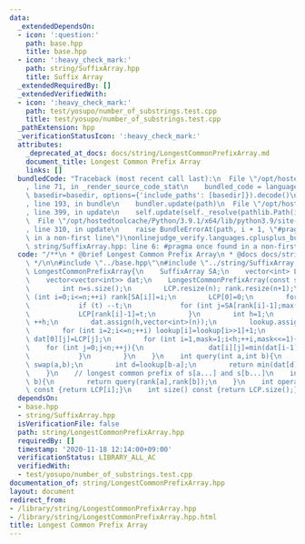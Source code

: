 ```yaml
---
data:
  _extendedDependsOn:
  - icon: ':question:'
    path: base.hpp
    title: base.hpp
  - icon: ':heavy_check_mark:'
    path: string/SuffixArray.hpp
    title: Suffix Array
  _extendedRequiredBy: []
  _extendedVerifiedWith:
  - icon: ':heavy_check_mark:'
    path: test/yosupo/number_of_substrings.test.cpp
    title: test/yosupo/number_of_substrings.test.cpp
  _pathExtension: hpp
  _verificationStatusIcon: ':heavy_check_mark:'
  attributes:
    _deprecated_at_docs: docs/string/LongestCommonPrefixArray.md
    document_title: Longest Common Prefix Array
    links: []
  bundledCode: "Traceback (most recent call last):\n  File \"/opt/hostedtoolcache/Python/3.9.1/x64/lib/python3.9/site-packages/onlinejudge_verify/documentation/build.py\"\
    , line 71, in _render_source_code_stat\n    bundled_code = language.bundle(stat.path,\
    \ basedir=basedir, options={'include_paths': [basedir]}).decode()\n  File \"/opt/hostedtoolcache/Python/3.9.1/x64/lib/python3.9/site-packages/onlinejudge_verify/languages/cplusplus.py\"\
    , line 193, in bundle\n    bundler.update(path)\n  File \"/opt/hostedtoolcache/Python/3.9.1/x64/lib/python3.9/site-packages/onlinejudge_verify/languages/cplusplus_bundle.py\"\
    , line 399, in update\n    self.update(self._resolve(pathlib.Path(included), included_from=path))\n\
    \  File \"/opt/hostedtoolcache/Python/3.9.1/x64/lib/python3.9/site-packages/onlinejudge_verify/languages/cplusplus_bundle.py\"\
    , line 310, in update\n    raise BundleErrorAt(path, i + 1, \"#pragma once found\
    \ in a non-first line\")\nonlinejudge_verify.languages.cplusplus_bundle.BundleErrorAt:\
    \ string/SuffixArray.hpp: line 6: #pragma once found in a non-first line\n"
  code: "/**\n * @brief Longest Common Prefix Array\n * @docs docs/string/LongestCommonPrefixArray.md\n\
    \ */\n\n#include \"../base.hpp\"\n#include \"../string/SuffixArray.hpp\"\n\nstruct\
    \ LongestCommonPrefixArray{\n    SuffixArray SA;\n    vector<int> LCP,rank,lookup;\n\
    \    vector<vector<int>> dat;\n    LongestCommonPrefixArray(const string &s):SA(s){\n\
    \        int n=s.size();\n        LCP.resize(n); rank.resize(n+1);\n        for\
    \ (int i=0;i<=n;++i) rank[SA[i]]=i;\n        LCP[0]=0;\n        for (int i=0,t=0;i<n;++i){\n\
    \            if (t) --t;\n            for (int j=SA[rank[i]-1];max(i,j)+t<n&&s[i+t]==s[j+t];++t);\n\
    \            LCP[rank[i]-1]=t;\n        }\n        int h=1;\n        while((1<<h)<=n)\
    \ ++h;\n        dat.assign(h,vector<int>(n));\n        lookup.assign(n+1,0);\n\
    \        for (int i=2;i<=n;++i) lookup[i]=lookup[i>>1]+1;\n        for (int j=0;j<n;++j)\
    \ dat[0][j]=LCP[j];\n        for (int i=1,mask=1;i<h;++i,mask<<=1){\n        \
    \    for (int j=0;j<n;++j){\n                dat[i][j]=min(dat[i-1][j],dat[i-1][min(j+mask,n-1)]);\n\
    \            }\n        }\n    }\n    int query(int a,int b){\n        if (a>b)\
    \ swap(a,b);\n        int d=lookup[b-a];\n        return min(dat[d][a],dat[d][b-(1<<d)]);\n\
    \    }\n    // longest common prefix of s[a...] and s[b...]\n    int lcp(int a,int\
    \ b){\n        return query(rank[a],rank[b]);\n    }\n    int operator[](int i)\
    \ const {return LCP[i];}\n    int size() const {return LCP.size();}\n};"
  dependsOn:
  - base.hpp
  - string/SuffixArray.hpp
  isVerificationFile: false
  path: string/LongestCommonPrefixArray.hpp
  requiredBy: []
  timestamp: '2020-11-18 12:14:00+09:00'
  verificationStatus: LIBRARY_ALL_AC
  verifiedWith:
  - test/yosupo/number_of_substrings.test.cpp
documentation_of: string/LongestCommonPrefixArray.hpp
layout: document
redirect_from:
- /library/string/LongestCommonPrefixArray.hpp
- /library/string/LongestCommonPrefixArray.hpp.html
title: Longest Common Prefix Array
---
```

